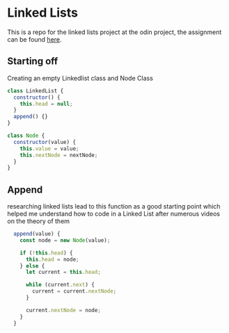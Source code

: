 # Linked Lists

This is a repo for the linked lists project at the odin project, the assignment can be found [here](https://www.theodinproject.com/lessons/javascript-linked-lists).

## Starting off

Creating an empty Linkedlist class and Node Class

```js
class LinkedList {
  constructor() {
    this.head = null;
  }
  append() {}
}

class Node {
  constructor(value) {
    this.value = value;
    this.nextNode = nextNode;
  }
}
```

## Append

researching linked lists lead to this function as a good starting point which helped me understand how to code in a Linked List after numerous videos on the theory of them

```js
  append(value) {
    const node = new Node(value);

    if (!this.head) {
      this.head = node;
    } else {
      let current = this.head;

      while (current.next) {
        current = current.nextNode;
      }

      current.nextNode = node;
    }
  }
```

